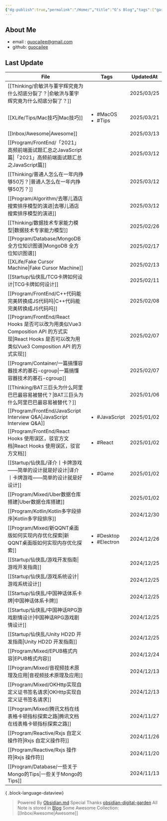 ```yaml
---
{"dg-publish":true,"permalink":"/Home/","title":"G‘s Blog","tags":["gardenEntry"],"noteIcon":""}
---
```


## About Me
* email : [guocailee@gmail.com](mailto:guocailee@gmail.com)
* github: [guocailee](https://github.com/guocailee)


## Last Update

| File                                                                                                                     | Tags                                         | UpdatedAt  |
| ------------------------------------------------------------------------------------------------------------------------ | -------------------------------------------- | ---------- |
| [[Thinking/俞敏洪与董宇辉究竟为什么彻底分裂了？\|俞敏洪与董宇辉究竟为什么彻底分裂了？]]                                                                   | <ul></ul>                                    | 2025/03/25 |
| [[XLife/Tips/Mac技巧\|Mac技巧]]                                                                                           | <ul><li>#MacOS</li><li>#Tips</li></ul>       | 2025/03/21 |
| [[Inbox/Awesome\|Awesome]]                                                                                            | <ul></ul>                                    | 2025/03/13 |
| [[Program/FrontEnd/「2021」高频前端面试题汇总之JavaScript篇\|「2021」高频前端面试题汇总之JavaScript篇]]                                         | <ul></ul>                                    | 2025/03/12 |
| [[Thinking/普通人怎么在一年内挣够50万？\|普通人怎么在一年内挣够50万？]]                                                                         | <ul></ul>                                    | 2025/03/12 |
| [[Program/Algorithm/去哪儿酒店搜索排序模型的演进\|去哪儿酒店搜索排序模型的演进]]                                                                  | <ul></ul>                                    | 2025/03/12 |
| [[Thinking/数据技术专家能力模型\|数据技术专家能力模型]]                                                                                   | <ul></ul>                                    | 2025/02/26 |
| [[Program/Database/MongoDB 全方位知识图谱\|MongoDB 全方位知识图谱]]                                                                 | <ul></ul>                                    | 2025/02/17 |
| [[XLife/Fake Cursor Machine\|Fake Cursor Machine]]                                                                    | <ul></ul>                                    | 2025/02/13 |
| [[Startup/仙侠乱/TCG卡牌如何设计\|TCG卡牌如何设计]]                                                                                  | <ul></ul>                                    | 2025/02/11 |
| [[Program/FrontEnd/C++代码能完美转换成JS代码吗\|C++代码能完美转换成JS代码吗]]                                                               | <ul></ul>                                    | 2025/02/08 |
| [[Program/FrontEnd/React Hooks 是否可以改为用类似Vue3 Composition API 的方式实现\|React Hooks 是否可以改为用类似Vue3 Composition API 的方式实现]] | <ul></ul>                                    | 2025/02/07 |
| [[Program/Container/一篇搞懂容器技术的基石-cgroup\|一篇搞懂容器技术的基石-cgroup]]                                                          | <ul></ul>                                    | 2025/02/07 |
| [[Thinking/BAT三巨头为什么阿里巴巴最容易被替代？\|BAT三巨头为什么阿里巴巴最容易被替代？]]                                                               | <ul></ul>                                    | 2025/01/06 |
| [[Program/FrontEnd/JavaScript Interview Q&A\|JavaScript Interview Q&A]]                                               | <ul><li>#JavaScript</li></ul>                | 2025/01/02 |
| [[Program/FrontEnd/React Hooks 使用误区，驳官方文档\|React Hooks 使用误区，驳官方文档]]                                                   | <ul><li>#React</li></ul>                     | 2025/01/02 |
| [[Startup/仙侠乱/译介丨卡牌游戏——简单的设计就是好设计\|译介丨卡牌游戏——简单的设计就是好设计]]                                                              | <ul><li>#Game</li></ul>                      | 2025/01/02 |
| [[Program/Mixed/Uber数据仓库搭建\|Uber数据仓库搭建]]                                                                              | <ul></ul>                                    | 2025/01/02 |
| [[Program/Kotlin/Kotlin多字段排序\|Kotlin多字段排序]]                                                                           | <ul></ul>                                    | 2024/12/30 |
| [[Program/Mixed/新QQNT桌面版如何实现内存优化探索\|新QQNT桌面版如何实现内存优化探索]]                                                              | <ul><li>#Desktop</li><li>#Electron</li></ul> | 2024/12/26 |
| [[Startup/仙侠乱/游戏开发指南\|游戏开发指南]]                                                                                        | <ul></ul>                                    | 2024/12/25 |
| [[Startup/仙侠乱/游戏系统设计\|游戏系统设计]]                                                                                        | <ul></ul>                                    | 2024/12/25 |
| [[Startup/仙侠乱/中国神话体系卡牌\|中国神话体系卡牌]]                                                                                    | <ul></ul>                                    | 2024/12/25 |
| [[Startup/仙侠乱/中国神话RPG游戏剧情设计\|中国神话RPG游戏剧情设计]]                                                                          | <ul></ul>                                    | 2024/12/25 |
| [[Startup/仙侠乱/Unity HD2D 开发指南\|Unity HD2D 开发指南]]                                                                      | <ul></ul>                                    | 2024/12/25 |
| [[Program/Mixed/EPUB格式内容\|EPUB格式内容]]                                                                                  | <ul></ul>                                    | 2024/12/24 |
| [[Program/Mixed/音视频技术原理及应用\|音视频技术原理及应用]]                                                                              | <ul></ul>                                    | 2024/12/13 |
| [[Program/Mixed/OKHttp实现自定义证书签名请求\|OKHttp实现自定义证书签名请求]]                                                                | <ul></ul>                                    | 2024/12/13 |
| [[Program/Mixed/腾讯文档在线表格卡顿指标探索之路\|腾讯文档在线表格卡顿指标探索之路]]                                                                  | <ul></ul>                                    | 2024/11/27 |
| [[Program/Reactive/Rxjs 自定义操作符\|Rxjs 自定义操作符]]                                                                         | <ul></ul>                                    | 2024/11/26 |
| [[Program/Reactive/Rxjs 操作符\|Rxjs 操作符]]                                                                               | <ul></ul>                                    | 2024/11/20 |
| [[Program/Database/一些关于Mongo的Tips\|一些关于Mongo的Tips]]                                                                   | <ul></ul>                                    | 2024/11/13 |

{ .block-language-dataview}


> Powered By [Obsidian.md](https://obsidian.md/) 
> Special Thanks [obsidian-digital-garden](https://github.com/oleeskild/obsidian-digital-garden)
 >All Note is stored in [Blog](https://github.com/guocailee/blog)
> Some Awesome Collection: [[Inbox/Awesome\|Awesome]]